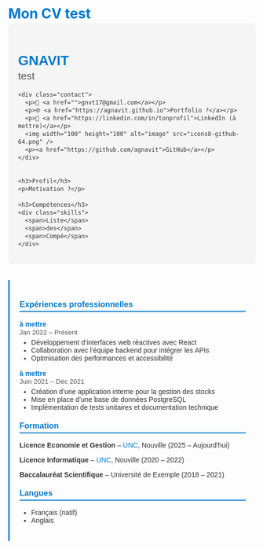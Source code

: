 <style>
  .cv-container { display:flex; flex-wrap:wrap; gap:2rem; font-family:Arial,sans-serif; color:#333; }
  .cv-left { flex:1; min-width:250px; background:#f5f5f5; padding:20px; border-radius:8px; }
  .cv-right { flex:2; min-width:400px; padding:20px; border-left:3px solid #007acc; }
  
  h1 { margin-bottom:0.2rem; color:#007acc; }
  h2 { margin-top:0; font-weight:normal; color:#555; }
  h3 { border-bottom:2px solid #007acc; padding-bottom:4px; margin-top:20px; color:#007acc; }
  
  .skills span { display:inline-block; background:#007acc; color:white; padding:4px 8px; margin:3px 3px 3px 0; border-radius:4px; font-size:0.85rem; }
  
  .job h4 { margin:0; color:#007acc; }
  .duration { font-size:0.85rem; color:#555; }
  .job ul { margin-top:5px; margin-bottom:15px; }
  a { color:#007acc; text-decoration:none; }
  a:hover { text-decoration:underline; }
  
  @media (max-width:800px) {
  .cv-container { flex-direction:column; }
  .cv-right { border-left:none; border-top:3px solid #007acc; }
  }
</style>

# Mon CV test

<div class="cv-container">
  
  <!-- Colonne gauche -->
  <div class="cv-left">
    <h1>GNAVIT</h1>
    <h2>test</h2>
    
    <div class="contact">
      <p>📧 <a href="">gnvt17@gmail.com</a></p>
      <p>🌐 <a href="https://agnavit.github.io">Portfolio ?</a></p>
      <p>💼 <a href="https://linkedin.com/in/tonprofil">LinkedIn (à mettre)</a></p>
      <img width="100" height="100" alt="image" src="icons8-github-64.png" />
      <p><a href="https://github.com/agnavit">GitHub</a></p>
    </div>

    
    <h3>Profil</h3>
    <p>Motivation ?</p>
    
    <h3>Compétences</h3>
    <div class="skills">
      <span>Liste</span>
      <span>des</span>
      <span>Compé</span>
    </div>
  </div>
  
  <!-- Colonne droite -->
  <div class="cv-right">
  
  <h3>Expériences professionnelles</h3>
  
  <div class="job">
    <h4>à mettre</h4>
    <span class="duration">Jan 2022 – Présent</span>
    <ul>
      <li>Développement d’interfaces web réactives avec React</li>
      <li>Collaboration avec l’équipe backend pour intégrer les APIs</li>
      <li>Optimisation des performances et accessibilité</li>
    </ul>
  </div>
  
  <div class="job">
    <h4>à mettre</h4>
    <span class="duration">Juin 2021 – Déc 2021</span>
    <ul>
      <li>Création d’une application interne pour la gestion des stocks</li>
      <li>Mise en place d’une base de données PostgreSQL</li>
      <li>Implémentation de tests unitaires et documentation technique</li>
    </ul>
  </div>
  
  <h3>Formation</h3>
  <p><strong>Licence Economie et Gestion</strong> – <a href="https://unc.nc/formations/licence-economie-et-gestion/">UNC</a>, Nouville (2025 – Aujourd'hui)</p>
  <p><strong>Licence Informatique</strong> – <a href="https://unc.nc/formations/licence-informatique/">UNC</a>, Nouville (2020 – 2022)</p>
  <p><strong>Baccalauréat Scientifique</strong> – Université de Exemple (2018 – 2021)</p>
  
  <h3>Langues</h3>
  <ul>
    <li>Français (natif)</li>
    <li>Anglais</li>
  </ul>
  
  </div>
</div>

